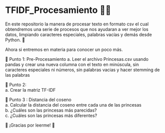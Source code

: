 # TFIDF_Procesamiento 🙋‍♀️

En este repositorio la manera de procesar texto en formato csv el cual obtendremos una serie de procesos que nos ayudaran a ver mejor los datos, limpiando caracteres especiales, palabras vacías y demás  desde Python. 🐍

Ahora si entremos en materia para conocer un poco más.


🤡  Punto 1: Pre-Procesamiento 
a. Leer el archivo Princesas.csv usando pandas y crear una nueva columna con el texto en minúscula, sin caracteres especiales ni números, sin palabras vacias y hacer stemming de las palabras

🤡  Punto 2:
<br> a. Crear la matriz TF-IDF

🤡  Punto 3 : Distancia del coseno
<br> a. Calcular la distancia del coseno entre cada una de las princesas
<br> b. ¿Cuáles son las princesas más parecidas?
<br> c. ¿Cuáles son las princesas más diferentes?



🦉 ¡Gracias por leerme! 🦉
